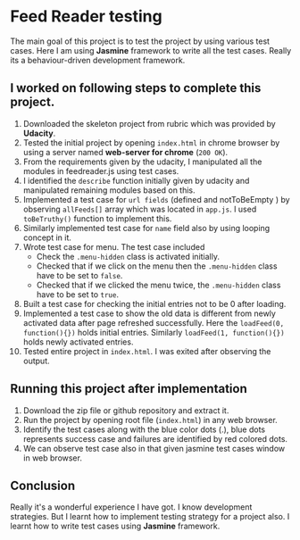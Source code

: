 # Feed Reader testing
The main goal of this project is to test the project by using various test cases. Here I am using **Jasmine** framework to write all the test cases. Really its a behaviour-driven development framework.

## I worked on following steps to complete this project.
1. Downloaded the skeleton project from rubric which was provided by **Udacity**.
2. Tested the initial project by opening `index.html` in chrome browser by using a server named **web-server for chrome** (`200 OK`).
3. From the requirements given by the udacity, I manipulated all the modules in feedreader.js using test cases.
4. I identified the `describe` function initially given by udacity and manipulated remaining modules based on this.
5. Implemented a test case for `url fields` (defined and notToBeEmpty ) by observing `allFeeds[]` array which was located in `app.js`. I used `toBeTruthy()` function to implement this.
6. Similarly implemented test case for `name` field also by using looping concept in it.
7. Wrote test case for menu. The test case included
    + Check the `.menu-hidden` class is activated initially.
    + Checked that if we click on the menu then the `.menu-hidden` class have to be set to `false`.
    + Checked that if we clicked the menu twice, the `.menu-hidden` class have to be set to `true`.
8. Built a test case for checking the initial entries not to be 0 after loading.
9. Implemented a test case to show the old data is different from newly activated data after page refreshed successfully. Here the `loadFeed(0, function(){})` holds initial entries. Similarly `loadFeed(1, function(){})` holds newly activated entries.
10. Tested entire project in `index.html`. I was exited after observing the output.

## Running this project after implementation
1. Download the zip file or github repository and extract it.
2. Run the project by opening root file (`index.html`) in any web browser.
3. Identify the test cases along with the blue color dots (.), blue dots represents success case and failures are identified by red colored dots.
4. We can observe test case also in that given jasmine test cases window in web browser.

## Conclusion
Really it's a wonderful experience I have got. I know development strategies. But I learnt how to implement testing strategy for a project also. I learnt how to write test cases using **Jasmine** framework.
